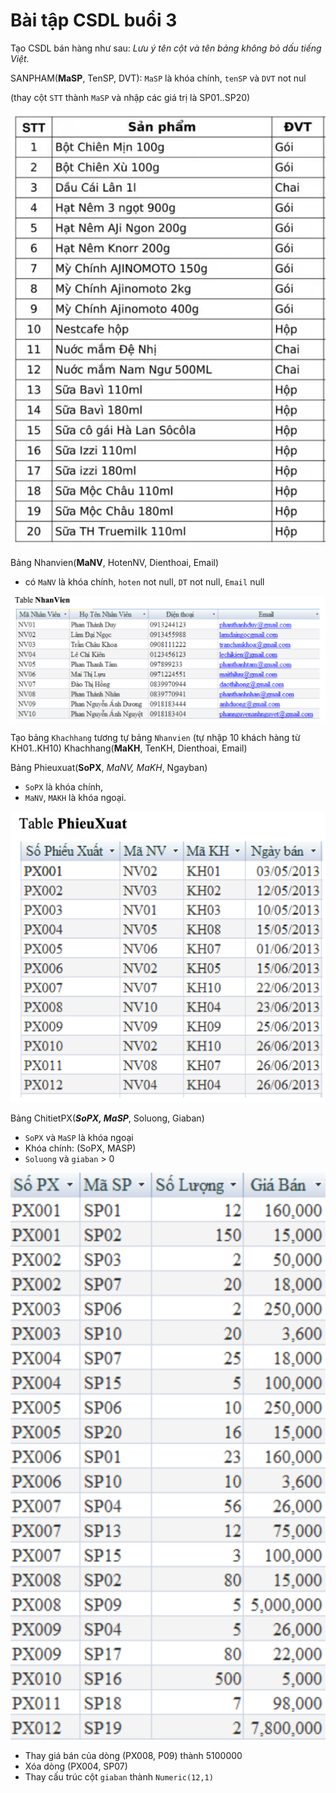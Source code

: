 # Bài tập CSDL buổi 3
Tạo CSDL bán hàng như sau: *Lưu ý tên cột và tên bảng không bỏ dấu tiếng Việt.*

SANPHAM(**MaSP**, TenSP, DVT): `MaSP` là khóa chính, `tenSP` và `DVT` not nul

(thay cột `STT` thành `MaSP` và nhập các giá trị là SP01..SP20)

<img src="image1.png">

Bảng Nhanvien(**MaNV**, HotenNV, Dienthoai, Email)
- có `MaNV` là khóa chính, `hoten` not null, `DT` not null, `Email` null

<img src="image2.png">

Tạo bảng `Khachhang` tương tự bảng `Nhanvien` (tự nhập 10 khách hàng từ KH01..KH10)
Khachhang(**MaKH**, TenKH, Dienthoai, Email)

Bảng Phieuxuat(**SoPX**, *MaNV, MaKH*, Ngayban)
- `SoPX` là khóa chính, 
- `MaNV`, `MAKH` là khóa ngoại.

<img src="image3.png">

Bảng ChitietPX(***SoPX, MaSP***, Soluong, Giaban)
- `SoPX` và `MaSP` là khóa ngoại
- Khóa chính: (SoPX, MASP)
- `Soluong` và `giaban` > 0

<img src="image4.png">

- Thay giá bán của dòng (PX008, P09) thành 5100000
- Xóa dòng (PX004, SP07)
- Thay cấu trúc cột `giaban` thành `Numeric(12,1)`
